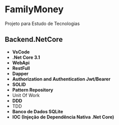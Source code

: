 # FamilyMoney
Projeto para Estudo de Tecnologias

## Backend.NetCore
- **VsCode**
- **.Net Core 3.1**
- **WebApi**
- **RestFull**
- **Dapper**
- **Authorization and Authentication Jwt/Bearer**
- **SOLID**
- **Pattern Repository**
- Unit Of Work
- **DDD**
- TDD
- **Banco de Dados SQLite**
- **IOC (Injeção de Dependência Nativa .Net Core)**
